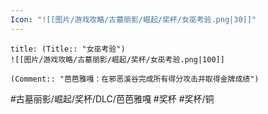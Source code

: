 ```yaml
---
Icon: "![[图片/游戏攻略/古墓丽影/崛起/奖杯/女巫考验.png|30]]"
---
```

```ad-common-bronze-trophy
title: (Title:: "女巫考验")
![[图片/游戏攻略/古墓丽影/崛起/奖杯/女巫考验.png|100]]

(Comment:: "芭芭雅嘎：在邪恶溪谷完成所有得分攻击并取得金牌成绩")
```

#古墓丽影/崛起/奖杯/DLC/芭芭雅嘎 #奖杯 #奖杯/铜
